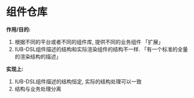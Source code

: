 # 组件仓库

**作用/目的:**

1. 根据不同的平台或者不同的组件库, 提供不同的业务组件 「扩展」
2. IUB-DSL组件描述的结构和实际渲染组件的结构不一样. 「有一个标准的全量的渲染结构的描述」

**实现上:**

1. IUB-DSL组件描述的结构恒定, 实际的结构处理可以一致
2. 结构与业务处理分离


